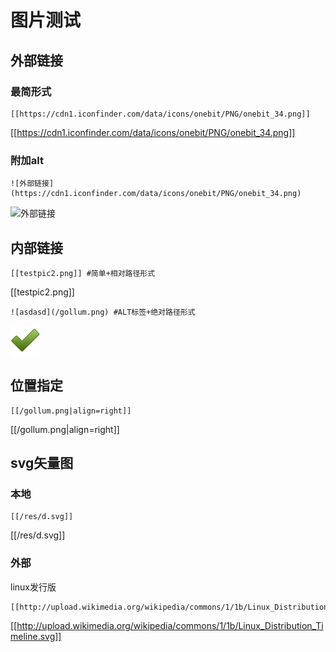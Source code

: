 # 图片测试 

## 外部链接

### 最简形式
```
[[https://cdn1.iconfinder.com/data/icons/onebit/PNG/onebit_34.png]]
```
[[https://cdn1.iconfinder.com/data/icons/onebit/PNG/onebit_34.png]]

### 附加alt
```
![外部链接](https://cdn1.iconfinder.com/data/icons/onebit/PNG/onebit_34.png)
```
![外部链接](https://cdn1.iconfinder.com/data/icons/onebit/PNG/onebit_34.png)

## 内部链接

```
[[testpic2.png]] #简单+相对路径形式
```

[[testpic2.png]]

```
![asdasd](/gollum.png) #ALT标签+绝对路径形式
```

![asdasd](/gollum.png)

## 位置指定

```
[[/gollum.png|align=right]]
``` 

[[/gollum.png|align=right]]

## svg矢量图

### 本地
```
[[/res/d.svg]]
```

[[/res/d.svg]]

### 外部
linux发行版 
```
[[http://upload.wikimedia.org/wikipedia/commons/1/1b/Linux_Distribution_Timeline.svg]]
```
[[http://upload.wikimedia.org/wikipedia/commons/1/1b/Linux_Distribution_Timeline.svg]]